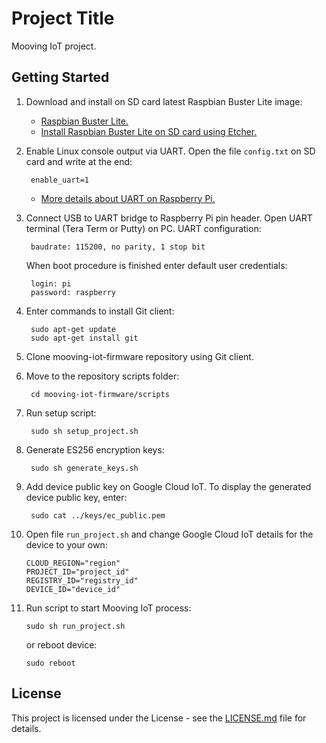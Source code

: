 # Project Title

Mooving IoT project.

## Getting Started

1. Download and install on SD card latest Raspbian Buster Lite image:
    * [Raspbian Buster Lite.](https://www.raspberrypi.org/downloads/raspbian/)
    * [Install Raspbian Buster Lite on SD card using Etcher.](https://www.raspberrypi.org/documentation/installation/installing-images/)

2. Enable Linux console output via UART. Open the file `config.txt` on SD card and write at the end:

        enable_uart=1

    * [More details about UART on Raspberry Pi.](https://www.raspberrypi.org/documentation/configuration/uart.md)

3. Connect USB to UART bridge to Raspberry Pi pin header. Open UART terminal (Tera Term or Putty) on PC. UART configuration:

        baudrate: 115200, no parity, 1 stop bit

    When boot procedure is finished enter default user credentials:

        login: pi
        password: raspberry

4. Enter commands to install Git client:

        sudo apt-get update
        sudo apt-get install git

5. Clone mooving-iot-firmware repository using Git client.

6. Move to the repository scripts folder:

        cd mooving-iot-firmware/scripts

7. Run setup script:

        sudo sh setup_project.sh

8. Generate ES256 encryption keys:

        sudo sh generate_keys.sh

9. Add device public key on Google Cloud IoT. To display the generated device public key, enter:

        sudo cat ../keys/ec_public.pem

10. Open file `run_project.sh` and change Google Cloud IoT details for the device to your own:

        CLOUD_REGION="region"
        PROJECT_ID="project_id"
        REGISTRY_ID="registry_id"
        DEVICE_ID="device_id"

11. Run script to start Mooving IoT process:

        sudo sh run_project.sh

    or reboot device:

        sudo reboot

## License

This project is licensed under the License - see the [LICENSE.md](LICENSE.md) file for details.
